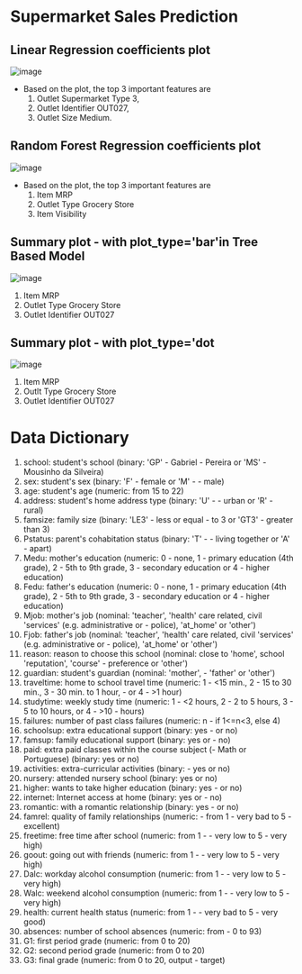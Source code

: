 # Supermarket Sales Prediction 

## Linear Regression coefficients plot
![image](https://github.com/rimchristian/Project-1-Revisited-Supermarket-Sales/assets/74616874/166ffca0-ce8e-40ff-9597-46ea3d807b83)
- Based on the plot, the top 3 important features are 
   1. Outlet Supermarket Type 3, 
   2. Outlet Identifier OUT027, 
   3. Outlet Size Medium. 

## Random Forest Regression coefficients plot
![image](https://github.com/rimchristian/Project-1-Revisited-Supermarket-Sales/assets/74616874/229a4dbe-a596-41b8-bd9a-672d7fde8ca0)
- Based on the plot, the top 3 important features are 
  1. Item MRP
  2. Outlet Type Grocery Store
  3. Item Visibility

## Summary plot - with plot_type='bar'in Tree Based Model
![image](https://github.com/rimchristian/Project-1-Revisited-Supermarket-Sales/assets/74616874/d6183b42-dd6e-47bd-898a-ba67411c24e8)
1. Item MRP
2. Outlet Type Grocery Store
3. Outlet Identifier OUT027

## Summary plot - with plot_type='dot
![image](https://github.com/rimchristian/Project-1-Revisited-Supermarket-Sales/assets/74616874/7267f3e1-22d4-46c5-8965-25f6bdf218ed)
1. Item MRP
2. Outlt Type Grocery Store
3. Outlet Identifier OUT027


# Data Dictionary 
1) school: student's school (binary: 'GP' - Gabriel - Pereira or 'MS' - Mousinho da Silveira)
2) sex: student's sex (binary: 'F' - female or 'M' - - male)
3) age: student's age (numeric: from 15 to 22)
4) address: student's home address type (binary: 'U' - - urban or 'R' - rural)
5) famsize: family size (binary: 'LE3' - less or equal - to 3 or 'GT3' - greater than 3)
6) Pstatus: parent's cohabitation status (binary: 'T' - - living together or 'A' - apart)
7) Medu: mother's education (numeric: 0 - none, 1 - primary education (4th grade), 2 - 5th to 9th grade, 3 - secondary education or 4 - higher education)
8) Fedu: father's education (numeric: 0 - none, 1 - primary education (4th grade), 2 - 5th to 9th grade, 3 - secondary education or 4 - higher education)
9) Mjob: mother's job (nominal: 'teacher', 'health' care related, civil 'services' (e.g. administrative or - police), 'at_home' or 'other')
10) Fjob: father's job (nominal: 'teacher', 'health' care related, civil 'services' (e.g. administrative or - police), 'at_home' or 'other')
11) reason: reason to choose this school (nominal: close to 'home', school 'reputation', 'course' - preference or 'other')
12) guardian: student's guardian (nominal: 'mother', - 'father' or 'other')
13) traveltime: home to school travel time (numeric: 1 - <15 min., 2 - 15 to 30 min., 3 - 30 min. to 1 hour, - or 4 - >1 hour)
14) studytime: weekly study time (numeric: 1 - <2 hours, 2 - 2 to 5 hours, 3 - 5 to 10 hours, or 4 - >10 - hours)
15) failures: number of past class failures (numeric: n - if 1<=n<3, else 4)
16) schoolsup: extra educational support (binary: yes - or no)
17) famsup: family educational support (binary: yes or - no)
18) paid: extra paid classes within the course subject (- Math or Portuguese) (binary: yes or no)
19) activities: extra-curricular activities (binary: - yes or no)
20) nursery: attended nursery school (binary: yes or no)
21) higher: wants to take higher education (binary: yes - or no)
22) internet: Internet access at home (binary: yes or - no)
23) romantic: with a romantic relationship (binary: yes - or no)
24) famrel: quality of family relationships (numeric: - from 1 - very bad to 5 - excellent)
25) freetime: free time after school (numeric: from 1 - - very low to 5 - very high)
26) goout: going out with friends (numeric: from 1 - - very low to 5 - very high)
27) Dalc: workday alcohol consumption (numeric: from 1 - - very low to 5 - very high)
28) Walc: weekend alcohol consumption (numeric: from 1 - - very low to 5 - very high)
29) health: current health status (numeric: from 1 - - very bad to 5 - very good)
30) absences: number of school absences (numeric: from - 0 to 93)
31) G1: first period grade (numeric: from 0 to 20)
31) G2: second period grade (numeric: from 0 to 20)
32) G3: final grade (numeric: from 0 to 20, output - target)
